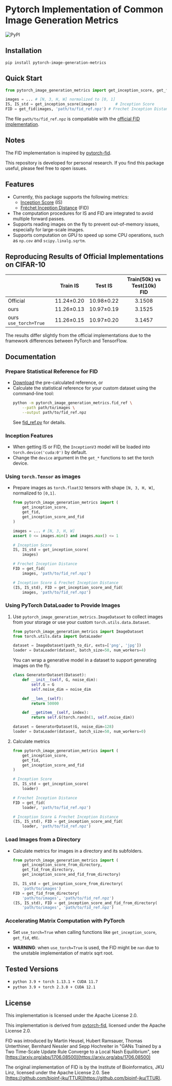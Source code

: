 # Pytorch Implementation of Common Image Generation Metrics

![PyPI](https://img.shields.io/pypi/v/pytorch_image_generation_metrics)

## Installation
```
pip install pytorch-image-generation-metrics
```

## Quick Start
```python
from pytorch_image_generation_metrics import get_inception_score, get_fid

images = ... # [N, 3, H, W] normalized to [0, 1]
IS, IS_std = get_inception_score(images)        # Inception Score
FID = get_fid(images, 'path/to/fid_ref.npz') # Frechet Inception Distance
```
The file `path/to/fid_ref.npz` is compatiable with the [official FID implementation](https://github.com/bioinf-jku/TTUR).

## Notes
The FID implementation is inspired by [pytorch-fid](https://github.com/mseitzer/pytorch-fid).

This repository is developed for personal research. If you find this package useful, please feel free to open issues.

## Features
- Currently, this package supports the following metrics:
  - [Inception Score](https://github.com/openai/improved-gan) (IS)
  - [Fréchet Inception Distance](https://github.com/bioinf-jku/TTUR) (FID)
- The computation procedures for IS and FID are integrated to avoid multiple forward passes.
- Supports reading images on the fly to prevent out-of-memory issues, especially for large-scale images.
- Supports computation on GPU to speed up some CPU operations, such as `np.cov` and `scipy.linalg.sqrtm`.

## Reproducing Results of Official Implementations on CIFAR-10

|                     |Train IS  |Test IS   |Train(50k) vs Test(10k)<br>FID|
|---------------------|:--------:|:--------:|:----------------------------:|
|Official             |11.24±0.20|10.98±0.22|3.1508                        |
|ours                 |11.26±0.13|10.97±0.19|3.1525                        |
|ours `use_torch=True`|11.26±0.15|10.97±0.20|3.1457                        |

The results differ slightly from the official implementations due to the framework differences between PyTorch and TensorFlow.

## Documentation

### Prepare Statistical Reference for FID
- [Download](https://drive.google.com/drive/folders/1UBdzl6GtNMwNQ5U-4ESlIer43tNjiGJC?usp=sharing) the pre-calculated reference, or
- Calculate the statistical reference for your custom dataset using the command-line tool:
    ```bash
    python -m pytorch_image_generation_metrics.fid_ref \
        --path path/to/images \
        --output path/to/fid_ref.npz
    ```
    See [fid_ref.py](./pytorch_image_generation_metrics/fid_ref.py) for details.

### Inception Features
- When getting IS or FID, the `InceptionV3` model will be loaded into `torch.device('cuda:0')` by default.
- Change the `device` argument in the `get_*` functions to set the torch device.

### Using `torch.Tensor` as images

- Prepare images as `torch.float32` tensors with shape `[N, 3, H, W]`, normalized to `[0,1]`.
    ```python
    from pytorch_image_generation_metrics import (
        get_inception_score,
        get_fid,
        get_inception_score_and_fid
    )

    images = ... # [N, 3, H, W]
    assert 0 <= images.min() and images.max() <= 1

    # Inception Score
    IS, IS_std = get_inception_score(
        images)

    # Frechet Inception Distance
    FID = get_fid(
        images, 'path/to/fid_ref.npz')

    # Inception Score & Frechet Inception Distance
    (IS, IS_std), FID = get_inception_score_and_fid(
        images, 'path/to/fid_ref.npz')

    ```

### Using PyTorch DataLoader to Provide Images

1. Use `pytorch_image_generation_metrics.ImageDataset` to collect images from your storage or use your custom `torch.utils.data.Dataset`.
    ```python
    from pytorch_image_generation_metrics import ImageDataset
    from torch.utils.data import DataLoader

    dataset = ImageDataset(path_to_dir, exts=['png', 'jpg'])
    loader = DataLoader(dataset, batch_size=50, num_workers=4)
    ```

    You can wrap a generative model in a dataset to support generating images on the fly.
    ```python
    class GeneratorDataset(Dataset):
        def __init__(self, G, noise_dim):
            self.G = G
            self.noise_dim = noise_dim

        def __len__(self):
            return 50000

        def __getitem__(self, index):
            return self.G(torch.randn(1, self.noise_dim))

    dataset = GeneratorDataset(G, noise_dim=128)
    loader = DataLoader(dataset, batch_size=50, num_workers=0)
    ```

2. Calculate metrics
    ```python
    from pytorch_image_generation_metrics import (
        get_inception_score,
        get_fid,
        get_inception_score_and_fid
    )

    # Inception Score
    IS, IS_std = get_inception_score(
        loader)

    # Frechet Inception Distance
    FID = get_fid(
        loader, 'path/to/fid_ref.npz')

    # Inception Score & Frechet Inception Distance
    (IS, IS_std), FID = get_inception_score_and_fid(
        loader, 'path/to/fid_ref.npz')
    ```

### Load Images from a Directory

- Calculate metrics for images in a directory and its subfolders.
    ```python
    from pytorch_image_generation_metrics import (
        get_inception_score_from_directory,
        get_fid_from_directory,
        get_inception_score_and_fid_from_directory)

    IS, IS_std = get_inception_score_from_directory(
        'path/to/images')
    FID = get_fid_from_directory(
        'path/to/images', 'path/to/fid_ref.npz')
    (IS, IS_std), FID = get_inception_score_and_fid_from_directory(
        'path/to/images', 'path/to/fid_ref.npz')
    ```

### Accelerating Matrix Computation with PyTorch

- Set `use_torch=True` when calling functions like `get_inception_score`, `get_fid`, etc.

- **WARNING**: when `use_torch=True` is used, the FID might be `nan` due to the unstable implementation of matrix sqrt root.

## Tested Versions
- `python 3.9 + torch 1.13.1 + CUDA 11.7`
- `python 3.9 + torch 2.3.0 + CUDA 12.1`

## License

This implementation is licensed under the Apache License 2.0.

This implementation is derived from [pytorch-fid](https://github.com/mseitzer/pytorch-fid), licensed under the Apache License 2.0.

FID was introduced by Martin Heusel, Hubert Ramsauer, Thomas Unterthiner, Bernhard Nessler and Sepp Hochreiter in "GANs Trained by a Two Time-Scale Update Rule Converge to a Local Nash Equilibrium", see [https://arxiv.org/abs/1706.08500](https://arxiv.org/abs/1706.08500)

The original implementation of FID is by the Institute of Bioinformatics, JKU Linz, licensed under the Apache License 2.0.
See [https://github.com/bioinf-jku/TTUR](https://github.com/bioinf-jku/TTUR).
